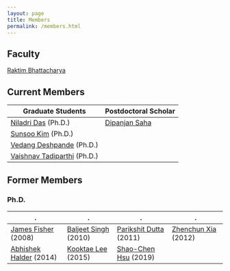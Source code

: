 ```yaml
---
layout: page
title: Members
permalink: /members.html
---
```


## Faculty
[Raktim Bhattacharya](http://engineering.tamu.edu/aerospace/people/rbhattacharya)
<!--- [Full CV](/pdfs/raktim-cv.pdf) -->

## Current Members

|Graduate Students|Postdoctoral Scholar|
|-|-|
|[Niladri Das](https://www.linkedin.com/in/niladri-das) (Ph.D.) | [Dipanjan Saha](http://linkedin.com/in/dipanjan-saha-37b53829)
|[Sunsoo Kim](https://www.linkedin.com/in/sunsoo-kim-1222a511b) (Ph.D.)
|[Vedang Deshpande](https://www.linkedin.com/in/vedang-deshpande) (Ph.D.)
|[Vaishnav Tadiparthi](https://www.linkedin.com/in/vaishnav-tadiparthi-0453b923) (Ph.D.)


## Former Members
 
### Ph.D.
|.|.|.|.|
|-|-|-|-|
|[James Fisher](https://www.linkedin.com/in/james-fisher-0ba9798b) (2008) |  [Baljeet Singh](hhttps://www.linkedin.com/in/baljeet-singh-9039b818) (2010) | [Parikshit Dutta](https://www.linkedin.com/in/parikshit-dutta-7a862b13) (2011) | [Zhenchun Xia](http://www.linkedin.com/pub/zhenchun-xia/10/633/129) (2012) | 
|[Abhishek Halder](https://www.abhishekhalder.org) (2014) | [Kooktae Lee](https://sites.google.com/view/kooktaelee) (2015) | [Shao-Chen Hsu](https://www.linkedin.com/in/shaochenhsu) (2019) |

<!-- ### M.S.
|||||
|-|-|-|-|
|[Amos Kim](http://www.linkedin.com/pub/amos-kim/2b/63a/69) (2007) | [Avinash Prabhakar](http://www.linkedin.com/pub/avinash-prabhakar/4/3b3/464) (2008) | Luis Arturo Ruiz Brito (2009) | [Eric Wendel](http://www.linkedin.com/in/ericdbw) (2012) |
|Kyungeun Kevin Kim (2013) | [Michael Young](http://www.linkedin.com/pub/michael-young/76/119/738?trk=pub-pbmap) (2016) | [Justin Barnes](https://www.linkedin.com/in/justinbarnes2013) (2016) | [Radhika Saraf](https://in.linkedin.com/in/radhika-saraf-93232498) (2017) |
[Jaewon Kim](https://www.linkedin.com/in/jwkim8804) (2017) | [Aritra Biswas](https://www.linkedin.com/in/aritrabiswas) (2017)

### Post-Doc
|||
|-|-|
|[Prasenjit Sengupta](http://www.linkedin.com/in/prasenjitsengupta) (2007-2008) | [Kooktae Lee](https://sites.google.com/view/kooktaelee) (2015-2016)


### M.E.
|||||
|-|-|-|-|
|[Abhishek Bathla](https://www.linkedin.com/in/abhishekbathla) (2007) |  [Ramesh V. B.](https://www.linkedin.com/in/vbramesh) (2008) | [Sumit Pokhrel](https://www.linkedin.com/in/sumit-pokhrel-a60a7a66) (2015) | [Brandon Simmons](https://www.linkedin.com/in/brandon-simmons-928637b2) (2015) | [Paul Edward](https://www.linkedin.com/in/pauldedward) (2015)| 
|[Ryan Falcona](https://www.linkedin.com/in/ryan-falcona-952316146/) (2017) | [Noah Lawrence](https://www.linkedin.com/in/noah-lawrence-abab34171) (2018) | [Akshay Hiregoudar](https://www.linkedin.com/in/akshay-hiregoudar/) (2020)

### Undergraduate 
|||||
|-|-|-|-|
Victoria Nagorski (2020) | Christina Erwin (2020) | Brent Mathews (2020) | Joshua Graves (2019) | 
Rushi Patel (2019) | Charles Conrad (2019) | Jill Sears (2019) | Gerardo Barillas (2018-2019) |
Tyler Bryant (2015) | Alejandro Castillo (2015) | Sachin Subramanian (2014) | [Scott Slaughter](http://www.linkedin.com/pub/scott-slaughter/31/4a9/ba0) (2013) |
|[Emily Boster](http://www.linkedin.com/pub/emily-boster/80/183/b89) (2012-2013) | [Mario Botros](http://www.linkedin.com/pub/mario-botros/51/6b2/559) (2012-2013) | [Chris Bertagne](http://www.linkedin.com/pub/christopher-bertagne/63/2b9/711) (Summer 2012) | [Zachary Sunberg](http://www.linkedin.com/pub/zachary-sunberg/24/669/540) |
|[Ainsley Van Rooyen](http://www.linkedin.com/pub/ainsley-van-rooyen/32/59b/715)| [Shalom Johnson](http://www.linkedin.com/pub/shalom-johnson/25/135/55) | Luis Calixto.

 -->
